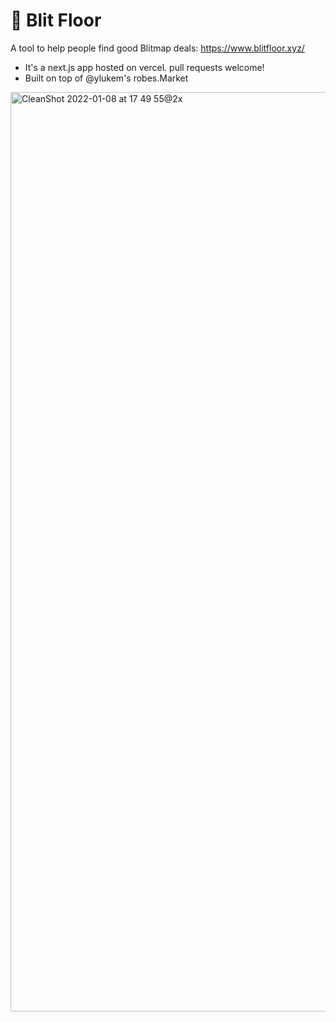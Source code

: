 # 🧹 Blit Floor

A tool to help people find good Blitmap deals: https://www.blitfloor.xyz/

- It's a next.js app hosted on vercel. pull requests welcome!
- Built on top of @ylukem's robes.Market
<img width="1471" alt="CleanShot 2022-01-08 at 17 49 55@2x" src="https://user-images.githubusercontent.com/1845114/148662488-c8f8c932-75b5-444b-85e0-b1bfe38e133e.png">
